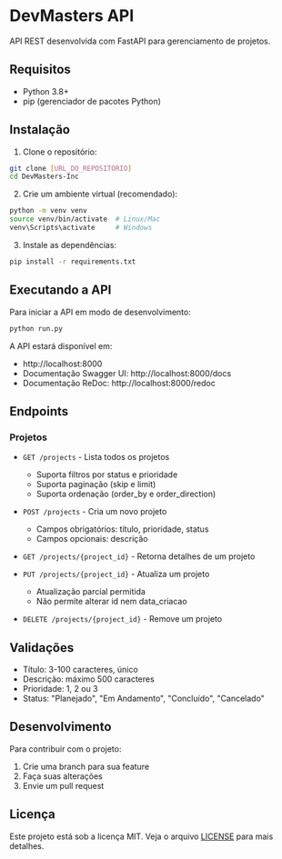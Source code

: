 # DevMasters API

API REST desenvolvida com FastAPI para gerenciamento de projetos.

## Requisitos

- Python 3.8+
- pip (gerenciador de pacotes Python)

## Instalação

1. Clone o repositório:
```bash
git clone [URL_DO_REPOSITÓRIO]
cd DevMasters-Inc
```

2. Crie um ambiente virtual (recomendado):
```bash
python -m venv venv
source venv/bin/activate  # Linux/Mac
venv\Scripts\activate     # Windows
```

3. Instale as dependências:
```bash
pip install -r requirements.txt
```

## Executando a API

Para iniciar a API em modo de desenvolvimento:

```bash
python run.py
```

A API estará disponível em:
- http://localhost:8000
- Documentação Swagger UI: http://localhost:8000/docs
- Documentação ReDoc: http://localhost:8000/redoc

## Endpoints

### Projetos

- `GET /projects` - Lista todos os projetos
  - Suporta filtros por status e prioridade
  - Suporta paginação (skip e limit)
  - Suporta ordenação (order_by e order_direction)

- `POST /projects` - Cria um novo projeto
  - Campos obrigatórios: título, prioridade, status
  - Campos opcionais: descrição

- `GET /projects/{project_id}` - Retorna detalhes de um projeto

- `PUT /projects/{project_id}` - Atualiza um projeto
  - Atualização parcial permitida
  - Não permite alterar id nem data_criacao

- `DELETE /projects/{project_id}` - Remove um projeto

## Validações

- Título: 3-100 caracteres, único
- Descrição: máximo 500 caracteres
- Prioridade: 1, 2 ou 3
- Status: "Planejado", "Em Andamento", "Concluído", "Cancelado"

## Desenvolvimento

Para contribuir com o projeto:

1. Crie uma branch para sua feature
2. Faça suas alterações
3. Envie um pull request

## Licença

Este projeto está sob a licença MIT. Veja o arquivo [LICENSE](LICENSE) para mais detalhes.
